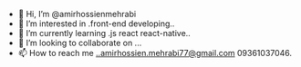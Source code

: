- 👋 Hi, I’m @amirhossienmehrabi
- 👀 I’m interested in .front-end developing..
- 🌱 I’m currently learning .js react react-native..
- 💞️ I’m looking to collaborate on ...
- 📫 How to reach me ..amirhossien.mehrabi77@gmail.com 09361037046.

<!---
amirhossienmehrabi/amirhossienmehrabi is a ✨ special ✨ repository because its `README.md` (this file) appears on your GitHub profile.
You can click the Preview link to take a look at your changes.
--->
